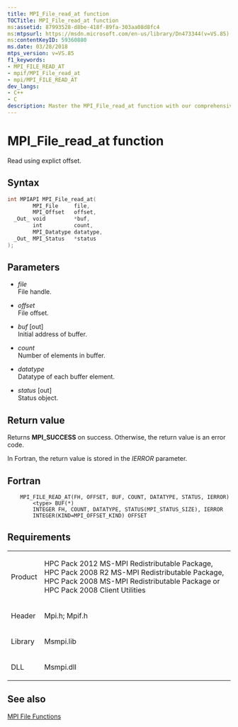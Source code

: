 ```yaml
---
title: MPI_File_read_at function
TOCTitle: MPI_File_read_at function
ms:assetid: 87993528-d8be-418f-89fa-303aa08d8fc4
ms:mtpsurl: https://msdn.microsoft.com/en-us/library/Dn473344(v=VS.85)
ms:contentKeyID: 59360880
ms.date: 03/28/2018
mtps_version: v=VS.85
f1_keywords:
- MPI_FILE_READ_AT
- mpif/MPI_File_read_at
- mpi/MPI_FILE_READ_AT
dev_langs:
- C++
- C
description: Master the MPI_File_read_at function with our comprehensive guide. Learn syntax, parameters, return values, and requirements for successful implementation.
---
```


# MPI\_File\_read\_at function

Read using explict offset.

## Syntax

``` c++
int MPIAPI MPI_File_read_at(
        MPI_File     file,
        MPI_Offset   offset,
  _Out_ void         *buf,
        int          count,
        MPI_Datatype datatype,
  _Out_ MPI_Status   *status
);
```

## Parameters

  - *file*  
    File handle.

  - *offset*  
    File offset.

  - *buf* \[out\]  
    Initial address of buffer.

  - *count*  
    Number of elements in buffer.

  - *datatype*  
    Datatype of each buffer element.

  - *status* \[out\]  
    Status object.

## Return value

Returns **MPI\_SUCCESS** on success. Otherwise, the return value is an error code.

In Fortran, the return value is stored in the *IERROR* parameter.

## Fortran

``` FORTRAN
    MPI_FILE_READ_AT(FH, OFFSET, BUF, COUNT, DATATYPE, STATUS, IERROR)
        <type> BUF(*)
        INTEGER FH, COUNT, DATATYPE, STATUS(MPI_STATUS_SIZE), IERROR
        INTEGER(KIND=MPI_OFFSET_KIND) OFFSET
```

## Requirements

<table>
<colgroup>
<col  />
<col  />
</colgroup>
<tbody>
<tr class="odd">
<td><p>Product</p></td>
<td><p>HPC Pack 2012 MS-MPI Redistributable Package, HPC Pack 2008 R2 MS-MPI Redistributable Package, HPC Pack 2008 MS-MPI Redistributable Package or HPC Pack 2008 Client Utilities</p></td>
</tr>
<tr class="even">
<td><p>Header</p></td>
<td>Mpi.h;
Mpif.h</td>
</tr>
<tr class="odd">
<td><p>Library</p></td>
<td>Msmpi.lib</td>
</tr>
<tr class="even">
<td><p>DLL</p></td>
<td>Msmpi.dll</td>
</tr>
</tbody>
</table>


## See also

[MPI File Functions](mpi-file-functions.md)

